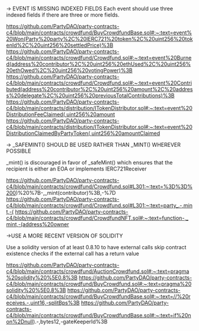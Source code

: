 -> EVENT IS MISSING INDEXED FIELDS
Each event should use three indexed fields if there are three or more fields.

https://github.com/PartyDAO/party-contracts-c4/blob/main/contracts/crowdfund/BuyCrowdfundBase.sol#:~:text=event%20Won(Party%20party%2C%20IERC721%20token%2C%20uint256%20tokenId%2C%20uint256%20settledPrice)%3B
https://github.com/PartyDAO/party-contracts-c4/blob/main/contracts/crowdfund/Crowdfund.sol#:~:text=event%20Burned(address%20contributor%2C%20uint256%20ethUsed%2C%20uint256%20ethOwed%2C%20uint256%20votingPower)%3B
https://github.com/PartyDAO/party-contracts-c4/blob/main/contracts/crowdfund/Crowdfund.sol#:~:text=event%20Contributed(address%20contributor%2C%20uint256%20amount%2C%20address%20delegate%2C%20uint256%20previousTotalContributions)%3B
https://github.com/PartyDAO/party-contracts-c4/blob/main/contracts/distribution/ITokenDistributor.sol#:~:text=event%20DistributionFeeClaimed(,uint256%20amount
https://github.com/PartyDAO/party-contracts-c4/blob/main/contracts/distribution/ITokenDistributor.sol#:~:text=event%20DistributionClaimedByPartyToken(,uint256%20amountClaimed

-> _SAFEMINT() SHOULD BE USED RATHER THAN _MINT() WHEREVER POSSIBLE

_mint() is discouraged in favor of _safeMint() which ensures that the recipient is either an EOA or implements IERC721Receiver

https://github.com/PartyDAO/party-contracts-c4/blob/main/contracts/crowdfund/Crowdfund.sol#L301:~:text=%3D%3D%200)%20%7B-,_mint(contributor)%3B,-%7D
https://github.com/PartyDAO/party-contracts-c4/blob/main/contracts/crowdfund/Crowdfund.sol#L301:~:text=party_.-,mint,-(
https://github.com/PartyDAO/party-contracts-c4/blob/main/contracts/crowdfund/CrowdfundNFT.sol#:~:text=function-,_mint,-(address%20owner

->USE A MORE RECENT VERSION OF SOLIDITY

Use a solidity version of at least 0.8.10 to have external calls skip contract existence checks if the external call has a return value

https://github.com/PartyDAO/party-contracts-c4/blob/main/contracts/crowdfund/AuctionCrowdfund.sol#:~:text=pragma%20solidity%20%5E0.8%3B
https://github.com/PartyDAO/party-contracts-c4/blob/main/contracts/crowdfund/BuyCrowdfund.sol#:~:text=pragma%20solidity%20%5E0.8%3B
https://github.com/PartyDAO/party-contracts-c4/blob/main/contracts/crowdfund/BuyCrowdfundBase.sol#:~:text=//%20receives.-,uint16,-splitBps%3B
https://github.com/PartyDAO/party-contracts-c4/blob/main/contracts/crowdfund/BuyCrowdfundBase.sol#:~:text=if%20non%2Dnull).-,bytes12,-gateKeeperId%3B
